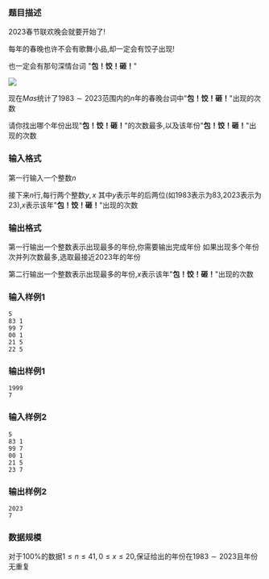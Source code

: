 ### 题目描述
$2023$春节联欢晚会就要开始了!

每年的春晚也许不会有歌舞小品,却一定会有饺子出现!

也一定会有那句深情台词 "**包！饺！砸！**"

![](https://syc-oj-file.oss-cn-shenzhen.aliyuncs.com/img/20221228154606415.png)

现在$Mas$统计了$1983\sim 2023$范围内的$n$年的春晚台词中"**包！饺！砸！**"出现的次数

请你找出哪个年份出现"**包！饺！砸！**"的次数最多,以及该年份"**包！饺！砸！**"出现的次数

### 输入格式
第一行输入一个整数$n$

接下来$n$行,每行两个整数$y,x$
其中$y$表示年的后两位(如$1983$表示为$83$,$2023$表示为$23$),$x$表示该年"**包！饺！砸！**"出现的次数

### 输出格式
第一行输出一个整数表示出现最多的年份,你需要输出完成年份
如果出现多个年份次并列次数最多,选取最接近$2023$年的年份

第二行输出一个整数表示出现最多的年份,$x$表示该年"**包！饺！砸！**"出现的次数

### 输入样例1
```
5
83 1
99 7
00 1
21 5
22 5
```
### 输出样例1
```
1999
7
```
### 输入样例2
```
5
83 1
99 7
00 1
21 5
23 7
```
### 输出样例2
```
2023
7
```
### 数据规模
对于$100\%$的数据$1 \leq n \leq 41,0 \leq x \leq 20$,保证给出的年份在$1983 \sim 2023$且年份无重复
